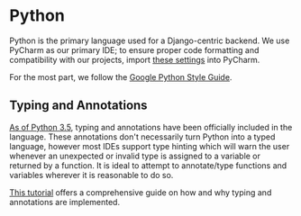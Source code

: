 # Python
Python is the primary language used for a Django-centric backend. 
We use PyCharm as our primary IDE; to ensure proper code formatting and compatibility with our projects, import [these settings](./settings.jar) into PyCharm.

For the most part, we follow the [Google Python Style Guide](https://google.github.io/styleguide/pyguide.html).

## Typing and Annotations

[As of Python 3.5](https://docs.python.org/3/library/typing.html), typing and annotations have been officially included in the language. 
These annotations don't necessarily turn Python into a typed language, 
however most IDEs support type hinting which will warn the user whenever an unexpected or invalid type is assigned to a variable or returned by a function.
It is ideal to attempt to annotate/type functions and variables wherever it is reasonable to do so.

[This tutorial](https://realpython.com/python-type-checking/) offers a comprehensive guide on how and why typing and annotations are implemented.
